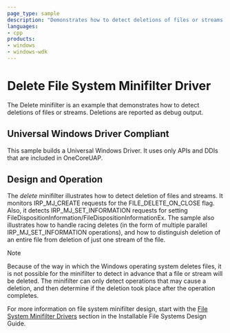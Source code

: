 ```yaml
---
page_type: sample
description: "Demonstrates how to detect deletions of files or streams."
languages:
- cpp
products:
- windows
- windows-wdk
---
```


# Delete File System Minifilter Driver

The Delete minifilter is an example that demonstrates how to detect deletions of files or streams. Deletions are reported as debug output.

## Universal Windows Driver Compliant

This sample builds a Universal Windows Driver. It uses only APIs and DDIs that are included in OneCoreUAP.

## Design and Operation

The *delete* minifilter illustrates how to detect deletion of files and streams. It monitors IRP\_MJ\_CREATE requests for the FILE\_DELETE\_ON\_CLOSE flag. Also, it detects IRP\_MJ\_SET\_INFORMATION requests for setting FileDispositionInformation/FileDispositionInformationEx. The sample also illustrates how to handle racing deletes (in the form of multiple parallel IRP\_MJ\_SET\_INFORMATION operations), and how to distinguish deletion of an entire file from deletion of just one stream of the file.

> [!NOTE]
> Because of the way in which the Windows operating system deletes files, it is not possible for the minifilter to detect in advance that a file or stream will be deleted. The minifilter can only detect operations that may cause a deletion, and then determine if the deletion took place after the operation completes.

For more information on file system minifilter design, start with the [File System Minifilter Drivers](https://docs.microsoft.com/windows-hardware/drivers/ifs/file-system-minifilter-drivers) section in the Installable File Systems Design Guide.
